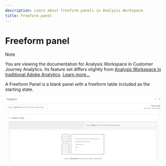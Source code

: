 ```yaml
---
description: Learn about freeform panels in Analysis Workspace.
title: Freeform panel
---
```


# Freeform panel

>[!NOTE]
>
>You are viewing the documentation for Analysis Workspace in Customer Journey Analytics. Its feature set differs slightly from [Analysis Workspace in traditional Adobe Analytics](https://docs.adobe.com/content/help/en/analytics/analyze/analysis-workspace/home.html). [Learn more...](/help/getting-started/cja-aa.md)

A Freeform Panel is a blank panel with a freeform table included as the starting state.

![](assets/freeform-panel.png)


